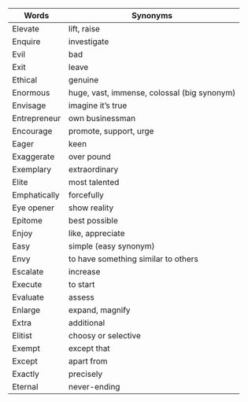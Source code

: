 | Words          | Synonyms                                       |
|----------------|------------------------------------------------|
| Elevate        | lift, raise                                    |
| Enquire        | investigate                                    |
| Evil           | bad                                            |
| Exit           | leave                                          |
| Ethical        | genuine                                        |
| Enormous       | huge, vast, immense, colossal (big synonym)    |
| Envisage       | imagine it’s true                              |
| Entrepreneur   | own businessman                                |
| Encourage      | promote, support, urge                         |
| Eager          | keen                                           |
| Exaggerate     | over pound                                     |
| Exemplary      | extraordinary                                  |
| Elite          | most talented                                  |
| Emphatically   | forcefully                                     |
| Eye opener     | show reality                                   |
| Epitome        | best possible                                  |
| Enjoy          | like, appreciate                               |
| Easy           | simple (easy synonym)                          |
| Envy           | to have something similar to others            |
| Escalate       | increase                                       |
| Execute        | to start                                       |
| Evaluate       | assess                                         |
| Enlarge        | expand, magnify                                |
| Extra          | additional                                     |
| Elitist        | choosy or selective                            |
| Exempt         | except that                                    |
| Except         | apart from                                     |
| Exactly        | precisely                                      |
| Eternal        | never-ending                                   |